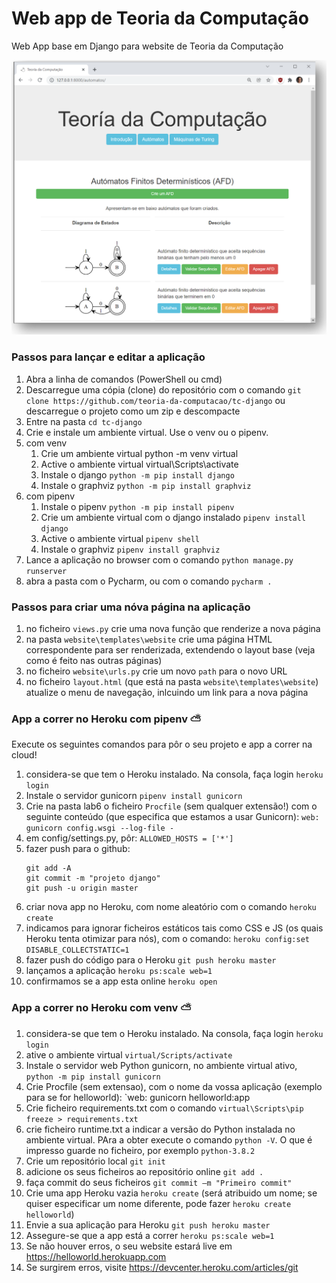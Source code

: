# Web app de Teoria da Computação
Web App base em Django para website de Teoria da Computação

![](aplicacao.png)

### Passos para lançar e editar a aplicação
1. Abra a linha de comandos (PowerShell ou cmd)
1. Descarregue uma cópia (clone) do repositório com o comando `git clone https://github.com/teoria-da-computacao/tc-django` ou descarregue o projeto como um zip e descompacte
1. Entre na pasta  `cd tc-django`
2. Crie e instale um ambiente virtual. Use o venv ou o pipenv.
3. com venv
    1. Crie um ambiente virtual python -m venv virtual
    1. Active o ambiente virtual virtual\Scripts\activate
    1. Instale o django `python -m pip install django`
    2. Instale o graphviz `python -m pip install graphviz`
4. com pipenv 
    1. Instale o pipenv `python -m pip install pipenv`
    1. Crie um ambiente virtual com o django instalado `pipenv install django`
    1. Active o ambiente virtual `pipenv shell`
    2. Instale o graphviz `pipenv install graphviz`
5. Lance a aplicação no browser com o comando `python manage.py runserver`
6. abra a pasta com o Pycharm, ou com o comando `pycharm .`

### Passos para criar uma nóva página na aplicação
1. no ficheiro `views.py` crie uma nova função que renderize a nova página
2. na pasta `website\templates\website` crie uma página HTML correspondente para ser renderizada, extendendo o layout base (veja como é feito nas outras páginas)
3. no ficheiro `website\urls.py` crie um novo `path` para o novo URL
4. no ficheiro `layout.html` (que está na pasta `website\templates\website`) atualize o menu de navegação, inlcuindo um link para a nova página



### App a correr no  Heroku com pipenv ⛅
Execute os seguintes comandos para pôr o seu projeto e app a correr na cloud!
1. considera-se que tem o Heroku instalado. Na consola, faça login `heroku login`
2. Instale o servidor gunicorn	`pipenv install gunicorn`
3. Crie na pasta lab6 o ficheiro `Procfile` (sem qualquer extensão!) com o seguinte conteúdo (que especifica que estamos a usar Gunicorn): `web: gunicorn config.wsgi --log-file -`
4. em config/settings.py, pôr: `ALLOWED_HOSTS = ['*']` 
5. fazer push para o github:
	```
	git add -A
	git commit -m "projeto django"
	git push -u origin master
	```
6. criar nova app no Heroku, com nome aleatório com o comando `heroku create`
7. indicamos para ignorar ficheiros estáticos tais como CSS e JS (os quais Heroku tenta otimizar para nós), com o comando: `heroku config:set DISABLE_COLLECTSTATIC=1`
8. fazer push do código para o Heroku `git push heroku master`
9. lançamos a aplicação	`heroku ps:scale web=1`
10. confirmamos se a app esta online `heroku open`


### App a correr no  Heroku com venv ⛅
1. considera-se que tem o Heroku instalado. Na consola, faça login `heroku login`
2. ative o ambiente virtual `virtual/Scripts/activate`
3. Instale o servidor web Python gunicorn, no ambiente virtual ativo, `python -m pip install gunicorn`
4. Crie Procfile (sem extensao), com o nome da vossa aplicação (exemplo para se for helloworld): `web: gunicorn helloworld:app
5. Crie ficheiro requirements.txt com o comando `virtual\Scripts\pip freeze > requirements.txt`
6. crie ficheiro runtime.txt a indicar a versão do Python instalada no ambiente virtual. PAra a obter execute o comando `python -V`. O que é impresso guarde no ficheiro, por exemplo `python-3.8.2`
7. Crie um repositório local `git init`
8. adicione os seus ficheiros ao repositório online `git add .`
9. faça commit do seus ficheiros `git commit –m "Primeiro commit"`
10. Crie uma app Heroku vazia `heroku create` (será atribuido um nome; se quiser especificar um nome diferente, pode fazer `heroku create helloworld`)
11. Envie a sua aplicação para Heroku `git push heroku master`
12. Assegure-se que a app está a correr `heroku ps:scale web=1`
13. Se não houver erros, o seu website estará live em https://helloworld.herokuapp.com 
14. Se surgirem erros, visite https://devcenter.heroku.com/articles/git
